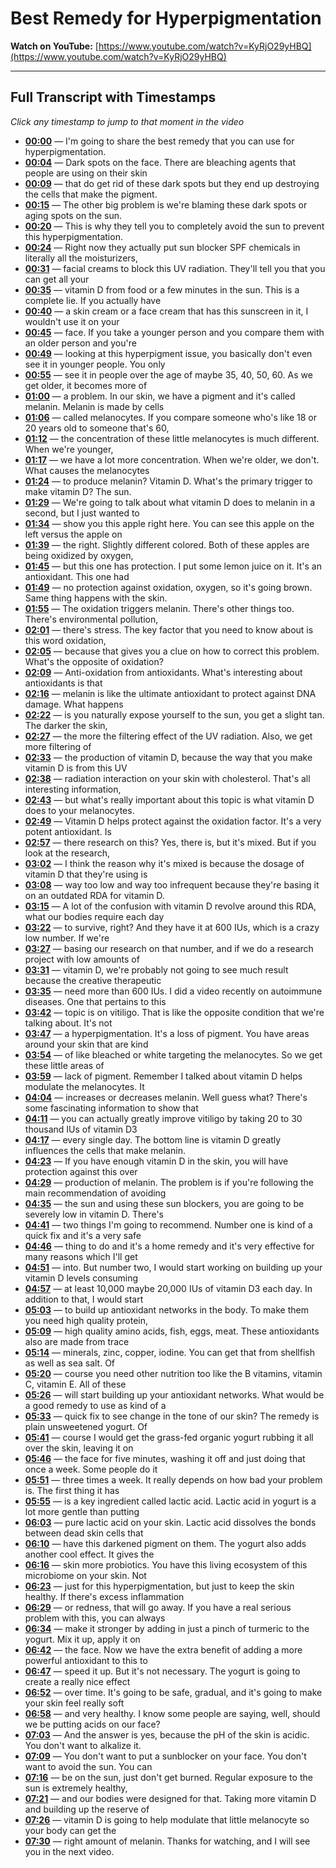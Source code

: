 # Best Remedy for Hyperpigmentation

**Watch on YouTube:** [https://www.youtube.com/watch?v=KyRjO29yHBQ](https://www.youtube.com/watch?v=KyRjO29yHBQ)

---

## Full Transcript with Timestamps

*Click any timestamp to jump to that moment in the video*

- **[00:00](https://www.youtube.com/watch?v=KyRjO29yHBQ&t=0s)** — I'm going to share the best remedy that you can use for hyperpigmentation.
- **[00:04](https://www.youtube.com/watch?v=KyRjO29yHBQ&t=4s)** — Dark spots on the face. There are bleaching agents that people are using on their skin
- **[00:09](https://www.youtube.com/watch?v=KyRjO29yHBQ&t=9s)** — that do get rid of these dark spots but they end up destroying the cells that make the pigment.
- **[00:15](https://www.youtube.com/watch?v=KyRjO29yHBQ&t=15s)** — The other big problem is we're blaming these dark spots or aging spots on the sun.
- **[00:20](https://www.youtube.com/watch?v=KyRjO29yHBQ&t=20s)** — This is why they tell you to completely avoid the sun to prevent this hyperpigmentation.
- **[00:24](https://www.youtube.com/watch?v=KyRjO29yHBQ&t=24s)** — Right now they actually put sun blocker SPF chemicals in literally all the moisturizers,
- **[00:31](https://www.youtube.com/watch?v=KyRjO29yHBQ&t=31s)** — facial creams to block this UV radiation. They'll tell you that you can get all your
- **[00:35](https://www.youtube.com/watch?v=KyRjO29yHBQ&t=35s)** — vitamin D from food or a few minutes in the sun. This is a complete lie. If you actually have
- **[00:40](https://www.youtube.com/watch?v=KyRjO29yHBQ&t=40s)** — a skin cream or a face cream that has this sunscreen in it, I wouldn't use it on your
- **[00:45](https://www.youtube.com/watch?v=KyRjO29yHBQ&t=45s)** — face. If you take a younger person and you compare them with an older person and you're
- **[00:49](https://www.youtube.com/watch?v=KyRjO29yHBQ&t=49s)** — looking at this hyperpigment issue, you basically don't even see it in younger people. You only
- **[00:55](https://www.youtube.com/watch?v=KyRjO29yHBQ&t=55s)** — see it in people over the age of maybe 35, 40, 50, 60. As we get older, it becomes more of
- **[01:00](https://www.youtube.com/watch?v=KyRjO29yHBQ&t=60s)** — a problem. In our skin, we have a pigment and it's called melanin. Melanin is made by cells
- **[01:06](https://www.youtube.com/watch?v=KyRjO29yHBQ&t=66s)** — called melanocytes. If you compare someone who's like 18 or 20 years old to someone that's 60,
- **[01:12](https://www.youtube.com/watch?v=KyRjO29yHBQ&t=72s)** — the concentration of these little melanocytes is much different. When we're younger,
- **[01:17](https://www.youtube.com/watch?v=KyRjO29yHBQ&t=77s)** — we have a lot more concentration. When we're older, we don't. What causes the melanocytes
- **[01:24](https://www.youtube.com/watch?v=KyRjO29yHBQ&t=84s)** — to produce melanin? Vitamin D. What's the primary trigger to make vitamin D? The sun.
- **[01:29](https://www.youtube.com/watch?v=KyRjO29yHBQ&t=89s)** — We're going to talk about what vitamin D does to melanin in a second, but I just wanted to
- **[01:34](https://www.youtube.com/watch?v=KyRjO29yHBQ&t=94s)** — show you this apple right here. You can see this apple on the left versus the apple on
- **[01:39](https://www.youtube.com/watch?v=KyRjO29yHBQ&t=99s)** — the right. Slightly different colored. Both of these apples are being oxidized by oxygen,
- **[01:45](https://www.youtube.com/watch?v=KyRjO29yHBQ&t=105s)** — but this one has protection. I put some lemon juice on it. It's an antioxidant. This one had
- **[01:49](https://www.youtube.com/watch?v=KyRjO29yHBQ&t=109s)** — no protection against oxidation, oxygen, so it's going brown. Same thing happens with the skin.
- **[01:55](https://www.youtube.com/watch?v=KyRjO29yHBQ&t=115s)** — The oxidation triggers melanin. There's other things too. There's environmental pollution,
- **[02:01](https://www.youtube.com/watch?v=KyRjO29yHBQ&t=121s)** — there's stress. The key factor that you need to know about is this word oxidation,
- **[02:05](https://www.youtube.com/watch?v=KyRjO29yHBQ&t=125s)** — because that gives you a clue on how to correct this problem. What's the opposite of oxidation?
- **[02:09](https://www.youtube.com/watch?v=KyRjO29yHBQ&t=129s)** — Anti-oxidation from antioxidants. What's interesting about antioxidants is that
- **[02:16](https://www.youtube.com/watch?v=KyRjO29yHBQ&t=136s)** — melanin is like the ultimate antioxidant to protect against DNA damage. What happens
- **[02:22](https://www.youtube.com/watch?v=KyRjO29yHBQ&t=142s)** — is you naturally expose yourself to the sun, you get a slight tan. The darker the skin,
- **[02:27](https://www.youtube.com/watch?v=KyRjO29yHBQ&t=147s)** — the more the filtering effect of the UV radiation. Also, we get more filtering of
- **[02:33](https://www.youtube.com/watch?v=KyRjO29yHBQ&t=153s)** — the production of vitamin D, because the way that you make vitamin D is from this UV
- **[02:38](https://www.youtube.com/watch?v=KyRjO29yHBQ&t=158s)** — radiation interaction on your skin with cholesterol. That's all interesting information,
- **[02:43](https://www.youtube.com/watch?v=KyRjO29yHBQ&t=163s)** — but what's really important about this topic is what vitamin D does to your melanocytes.
- **[02:49](https://www.youtube.com/watch?v=KyRjO29yHBQ&t=169s)** — Vitamin D helps protect against the oxidation factor. It's a very potent antioxidant. Is
- **[02:57](https://www.youtube.com/watch?v=KyRjO29yHBQ&t=177s)** — there research on this? Yes, there is, but it's mixed. But if you look at the research,
- **[03:02](https://www.youtube.com/watch?v=KyRjO29yHBQ&t=182s)** — I think the reason why it's mixed is because the dosage of vitamin D that they're using is
- **[03:08](https://www.youtube.com/watch?v=KyRjO29yHBQ&t=188s)** — way too low and way too infrequent because they're basing it on an outdated RDA for vitamin D.
- **[03:15](https://www.youtube.com/watch?v=KyRjO29yHBQ&t=195s)** — A lot of the confusion with vitamin D revolve around this RDA, what our bodies require each day
- **[03:22](https://www.youtube.com/watch?v=KyRjO29yHBQ&t=202s)** — to survive, right? And they have it at 600 IUs, which is a crazy low number. If we're
- **[03:27](https://www.youtube.com/watch?v=KyRjO29yHBQ&t=207s)** — basing our research on that number, and if we do a research project with low amounts of
- **[03:31](https://www.youtube.com/watch?v=KyRjO29yHBQ&t=211s)** — vitamin D, we're probably not going to see much result because the creative therapeutic
- **[03:35](https://www.youtube.com/watch?v=KyRjO29yHBQ&t=215s)** — need more than 600 IUs. I did a video recently on autoimmune diseases. One that pertains to this
- **[03:42](https://www.youtube.com/watch?v=KyRjO29yHBQ&t=222s)** — topic is on vitiligo. That is like the opposite condition that we're talking about. It's not
- **[03:47](https://www.youtube.com/watch?v=KyRjO29yHBQ&t=227s)** — a hyperpigmentation. It's a loss of pigment. You have areas around your skin that are kind
- **[03:54](https://www.youtube.com/watch?v=KyRjO29yHBQ&t=234s)** — of like bleached or white targeting the melanocytes. So we get these little areas of
- **[03:59](https://www.youtube.com/watch?v=KyRjO29yHBQ&t=239s)** — lack of pigment. Remember I talked about vitamin D helps modulate the melanocytes. It
- **[04:04](https://www.youtube.com/watch?v=KyRjO29yHBQ&t=244s)** — increases or decreases melanin. Well guess what? There's some fascinating information to show that
- **[04:11](https://www.youtube.com/watch?v=KyRjO29yHBQ&t=251s)** — you can actually greatly improve vitiligo by taking 20 to 30 thousand IUs of vitamin D3
- **[04:17](https://www.youtube.com/watch?v=KyRjO29yHBQ&t=257s)** — every single day. The bottom line is vitamin D greatly influences the cells that make melanin.
- **[04:23](https://www.youtube.com/watch?v=KyRjO29yHBQ&t=263s)** — If you have enough vitamin D in the skin, you will have protection against this over
- **[04:29](https://www.youtube.com/watch?v=KyRjO29yHBQ&t=269s)** — production of melanin. The problem is if you're following the main recommendation of avoiding
- **[04:35](https://www.youtube.com/watch?v=KyRjO29yHBQ&t=275s)** — the sun and using these sun blockers, you are going to be severely low in vitamin D. There's
- **[04:41](https://www.youtube.com/watch?v=KyRjO29yHBQ&t=281s)** — two things I'm going to recommend. Number one is kind of a quick fix and it's a very safe
- **[04:46](https://www.youtube.com/watch?v=KyRjO29yHBQ&t=286s)** — thing to do and it's a home remedy and it's very effective for many reasons which I'll get
- **[04:51](https://www.youtube.com/watch?v=KyRjO29yHBQ&t=291s)** — into. But number two, I would start working on building up your vitamin D levels consuming
- **[04:57](https://www.youtube.com/watch?v=KyRjO29yHBQ&t=297s)** — at least 10,000 maybe 20,000 IUs of vitamin D3 each day. In addition to that, I would start
- **[05:03](https://www.youtube.com/watch?v=KyRjO29yHBQ&t=303s)** — to build up antioxidant networks in the body. To make them you need high quality protein,
- **[05:09](https://www.youtube.com/watch?v=KyRjO29yHBQ&t=309s)** — high quality amino acids, fish, eggs, meat. These antioxidants also are made from trace
- **[05:14](https://www.youtube.com/watch?v=KyRjO29yHBQ&t=314s)** — minerals, zinc, copper, iodine. You can get that from shellfish as well as sea salt. Of
- **[05:20](https://www.youtube.com/watch?v=KyRjO29yHBQ&t=320s)** — course you need other nutrition too like the B vitamins, vitamin C, vitamin E. All of these
- **[05:26](https://www.youtube.com/watch?v=KyRjO29yHBQ&t=326s)** — will start building up your antioxidant networks. What would be a good remedy to use as kind of a
- **[05:33](https://www.youtube.com/watch?v=KyRjO29yHBQ&t=333s)** — quick fix to see change in the tone of our skin? The remedy is plain unsweetened yogurt. Of
- **[05:41](https://www.youtube.com/watch?v=KyRjO29yHBQ&t=341s)** — course I would get the grass-fed organic yogurt rubbing it all over the skin, leaving it on
- **[05:46](https://www.youtube.com/watch?v=KyRjO29yHBQ&t=346s)** — the face for five minutes, washing it off and just doing that once a week. Some people do it
- **[05:51](https://www.youtube.com/watch?v=KyRjO29yHBQ&t=351s)** — three times a week. It really depends on how bad your problem is. The first thing it has
- **[05:55](https://www.youtube.com/watch?v=KyRjO29yHBQ&t=355s)** — is a key ingredient called lactic acid. Lactic acid in yogurt is a lot more gentle than putting
- **[06:03](https://www.youtube.com/watch?v=KyRjO29yHBQ&t=363s)** — pure lactic acid on your skin. Lactic acid dissolves the bonds between dead skin cells that
- **[06:10](https://www.youtube.com/watch?v=KyRjO29yHBQ&t=370s)** — have this darkened pigment on them. The yogurt also adds another cool effect. It gives the
- **[06:16](https://www.youtube.com/watch?v=KyRjO29yHBQ&t=376s)** — skin more probiotics. You have this living ecosystem of this microbiome on your skin. Not
- **[06:23](https://www.youtube.com/watch?v=KyRjO29yHBQ&t=383s)** — just for this hyperpigmentation, but just to keep the skin healthy. If there's excess inflammation
- **[06:29](https://www.youtube.com/watch?v=KyRjO29yHBQ&t=389s)** — or redness, that will go away. If you have a real serious problem with this, you can always
- **[06:34](https://www.youtube.com/watch?v=KyRjO29yHBQ&t=394s)** — make it stronger by adding in just a pinch of turmeric to the yogurt. Mix it up, apply it on
- **[06:42](https://www.youtube.com/watch?v=KyRjO29yHBQ&t=402s)** — the face. Now we have the extra benefit of adding a more powerful antioxidant to this to
- **[06:47](https://www.youtube.com/watch?v=KyRjO29yHBQ&t=407s)** — speed it up. But it's not necessary. The yogurt is going to create a really nice effect
- **[06:52](https://www.youtube.com/watch?v=KyRjO29yHBQ&t=412s)** — over time. It's going to be safe, gradual, and it's going to make your skin feel really soft
- **[06:58](https://www.youtube.com/watch?v=KyRjO29yHBQ&t=418s)** — and very healthy. I know some people are saying, well, should we be putting acids on our face?
- **[07:03](https://www.youtube.com/watch?v=KyRjO29yHBQ&t=423s)** — And the answer is yes, because the pH of the skin is acidic. You don't want to alkalize it.
- **[07:09](https://www.youtube.com/watch?v=KyRjO29yHBQ&t=429s)** — You don't want to put a sunblocker on your face. You don't want to avoid the sun. You can
- **[07:16](https://www.youtube.com/watch?v=KyRjO29yHBQ&t=436s)** — be on the sun, just don't get burned. Regular exposure to the sun is extremely healthy,
- **[07:21](https://www.youtube.com/watch?v=KyRjO29yHBQ&t=441s)** — and our bodies were designed for that. Taking more vitamin D and building up the reserve of
- **[07:26](https://www.youtube.com/watch?v=KyRjO29yHBQ&t=446s)** — vitamin D is going to help modulate that little melanocyte so your body can get the
- **[07:30](https://www.youtube.com/watch?v=KyRjO29yHBQ&t=450s)** — right amount of melanin. Thanks for watching, and I will see you in the next video.
